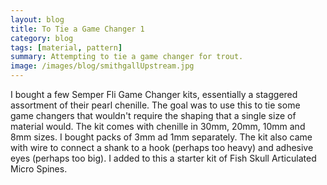 ```yaml
---
layout: blog
title: To Tie a Game Changer 1
category: blog
tags: [material, pattern]  
summary: Attempting to tie a game changer for trout.
image: /images/blog/smithgallUpstream.jpg
---
```


I bought a few Semper Fli Game Changer kits, essentially a staggered assortment of their pearl chenille.  The goal was to use this to tie some game changers that wouldn't require the shaping that a single size of material would.  The kit comes with chenille in 30mm, 20mm, 10mm and 8mm sizes.  I bought packs of 3mm ad 1mm separately.  The kit also came with wire to connect a shank to a hook (perhaps too heavy) and adhesive eyes (perhaps too big).  I added to this a starter kit of Fish Skull Articulated Micro Spines.


